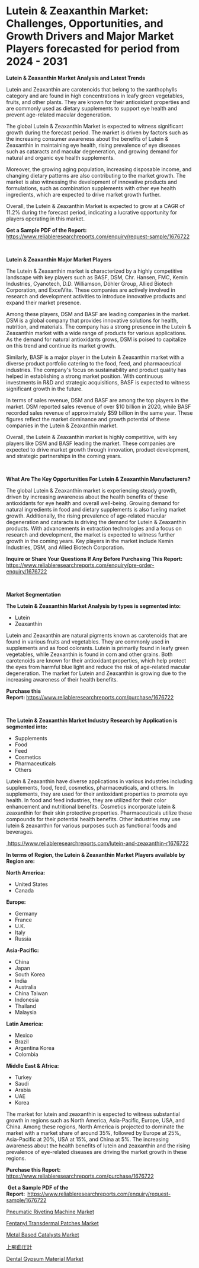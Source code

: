 <p><h1>Lutein & Zeaxanthin Market: Challenges, Opportunities, and Growth Drivers and Major Market Players forecasted for period from 2024 - 2031</h1></p><p><strong>Lutein & Zeaxanthin Market Analysis and Latest Trends</strong></p>
<p><p>Lutein and Zeaxanthin are carotenoids that belong to the xanthophylls category and are found in high concentrations in leafy green vegetables, fruits, and other plants. They are known for their antioxidant properties and are commonly used as dietary supplements to support eye health and prevent age-related macular degeneration.</p><p>The global Lutein & Zeaxanthin Market is expected to witness significant growth during the forecast period. The market is driven by factors such as the increasing consumer awareness about the benefits of Lutein & Zeaxanthin in maintaining eye health, rising prevalence of eye diseases such as cataracts and macular degeneration, and growing demand for natural and organic eye health supplements.</p><p>Moreover, the growing aging population, increasing disposable income, and changing dietary patterns are also contributing to the market growth. The market is also witnessing the development of innovative products and formulations, such as combination supplements with other eye health ingredients, which are expected to drive market growth further.</p><p>Overall, the Lutein & Zeaxanthin Market is expected to grow at a CAGR of 11.2% during the forecast period, indicating a lucrative opportunity for players operating in this market.</p></p>
<p><strong>Get a Sample PDF of the Report:&nbsp;</strong> <a href="https://www.reliableresearchreports.com/enquiry/request-sample/1676722">https://www.reliableresearchreports.com/enquiry/request-sample/1676722</a></p>
<p>&nbsp;</p>
<p><strong>Lutein & Zeaxanthin Major Market Players</strong></p>
<p><p>The Lutein & Zeaxanthin market is characterized by a highly competitive landscape with key players such as BASF, DSM, Chr. Hansen, FMC, Kemin Industries, Cyanotech, D.D. Williamson, Döhler Group, Allied Biotech Corporation, and ExcelVite. These companies are actively involved in research and development activities to introduce innovative products and expand their market presence.</p><p>Among these players, DSM and BASF are leading companies in the market. DSM is a global company that provides innovative solutions for health, nutrition, and materials. The company has a strong presence in the Lutein & Zeaxanthin market with a wide range of products for various applications. As the demand for natural antioxidants grows, DSM is poised to capitalize on this trend and continue its market growth. </p><p>Similarly, BASF is a major player in the Lutein & Zeaxanthin market with a diverse product portfolio catering to the food, feed, and pharmaceutical industries. The company's focus on sustainability and product quality has helped in establishing a strong market position. With continuous investments in R&D and strategic acquisitions, BASF is expected to witness significant growth in the future.</p><p>In terms of sales revenue, DSM and BASF are among the top players in the market. DSM reported sales revenue of over $10 billion in 2020, while BASF recorded sales revenue of approximately $59 billion in the same year. These figures reflect the market dominance and growth potential of these companies in the Lutein & Zeaxanthin market.</p><p>Overall, the Lutein & Zeaxanthin market is highly competitive, with key players like DSM and BASF leading the market. These companies are expected to drive market growth through innovation, product development, and strategic partnerships in the coming years.</p></p>
<p>&nbsp;</p>
<p><strong>What Are The Key Opportunities For Lutein & Zeaxanthin Manufacturers?</strong></p>
<p><p>The global Lutein & Zeaxanthin market is experiencing steady growth, driven by increasing awareness about the health benefits of these antioxidants for eye health and overall well-being. Growing demand for natural ingredients in food and dietary supplements is also fueling market growth. Additionally, the rising prevalence of age-related macular degeneration and cataracts is driving the demand for Lutein & Zeaxanthin products. With advancements in extraction technologies and a focus on research and development, the market is expected to witness further growth in the coming years. Key players in the market include Kemin Industries, DSM, and Allied Biotech Corporation.</p></p>
<p><strong>Inquire or Share Your Questions If Any Before Purchasing This Report:</strong> <a href="https://www.reliableresearchreports.com/enquiry/pre-order-enquiry/1676722">https://www.reliableresearchreports.com/enquiry/pre-order-enquiry/1676722</a></p>
<p>&nbsp;</p>
<p><strong>Market Segmentation</strong></p>
<p><strong>The Lutein & Zeaxanthin Market Analysis by types is segmented into:</strong></p>
<p><ul><li>Lutein</li><li>Zeaxanthin</li></ul></p>
<p><p>Lutein and Zeaxanthin are natural pigments known as carotenoids that are found in various fruits and vegetables. They are commonly used in supplements and as food colorants. Lutein is primarily found in leafy green vegetables, while Zeaxanthin is found in corn and other grains. Both carotenoids are known for their antioxidant properties, which help protect the eyes from harmful blue light and reduce the risk of age-related macular degeneration. The market for Lutein and Zeaxanthin is growing due to the increasing awareness of their health benefits.</p></p>
<p><strong>Purchase this Report:&nbsp;</strong><a href="https://www.reliableresearchreports.com/purchase/1676722">https://www.reliableresearchreports.com/purchase/1676722</a></p>
<p>&nbsp;</p>
<p><strong>The Lutein & Zeaxanthin Market Industry Research by Application is segmented into:</strong></p>
<p><ul><li>Supplements</li><li>Food</li><li>Feed</li><li>Cosmetics</li><li>Pharmaceuticals</li><li>Others</li></ul></p>
<p><p>Lutein & Zeaxanthin have diverse applications in various industries including supplements, food, feed, cosmetics, pharmaceuticals, and others. In supplements, they are used for their antioxidant properties to promote eye health. In food and feed industries, they are utilized for their color enhancement and nutritional benefits. Cosmetics incorporate lutein & zeaxanthin for their skin protective properties. Pharmaceuticals utilize these compounds for their potential health benefits. Other industries may use lutein & zeaxanthin for various purposes such as functional foods and beverages.</p></p>
<p><a href="https://www.reliableresearchreports.com/lutein-and-zeaxanthin-r1676722">&nbsp;https://www.reliableresearchreports.com/lutein-and-zeaxanthin-r1676722</a></p>
<p><strong>In terms of Region, the Lutein & Zeaxanthin Market Players available by Region are:</strong></p>
<p>
    <p> <strong> North America: </strong>
        <ul>
            <li>United States</li>
            <li>Canada</li>
        </ul>
        </p> 
    <p> <strong> Europe: </strong>
        <ul>
            <li>Germany</li>
            <li>France</li>
            <li>U.K.</li>
            <li>Italy</li>
            <li>Russia</li>
        </ul>
        </p> 
    <p> <strong> Asia-Pacific: </strong>
        <ul>
            <li>China</li>
            <li>Japan</li>
            <li>South Korea</li>
            <li>India</li>
            <li>Australia</li>
            <li>China Taiwan</li>
            <li>Indonesia</li>
            <li>Thailand</li>
            <li>Malaysia</li>
        </ul>
        </p> 
    <p> <strong> Latin America: </strong>
        <ul>
            <li>Mexico</li>
            <li>Brazil</li>
            <li>Argentina Korea</li>
            <li>Colombia</li>
        </ul>
        </p> 
    <p> <strong> Middle East & Africa: </strong>
        <ul>
            <li>Turkey</li>
            <li>Saudi</li>
            <li>Arabia</li>
            <li>UAE</li>
            <li>Korea</li>
        </ul>
    </p>
    </p>
<p><p>The market for lutein and zeaxanthin is expected to witness substantial growth in regions such as North America, Asia-Pacific, Europe, USA, and China. Among these regions, North America is projected to dominate the market with a market share of around 35%, followed by Europe at 25%, Asia-Pacific at 20%, USA at 15%, and China at 5%. The increasing awareness about the health benefits of lutein and zeaxanthin and the rising prevalence of eye-related diseases are driving the market growth in these regions.</p></p>
<p><strong>Purchase this Report: </strong><a href="https://www.reliableresearchreports.com/purchase/1676722">https://www.reliableresearchreports.com/purchase/1676722</a></p>
<p>&nbsp;<strong>Get a Sample PDF of the Report:&nbsp;&nbsp;</strong><a href="https://www.reliableresearchreports.com/enquiry/request-sample/1676722">https://www.reliableresearchreports.com/enquiry/request-sample/1676722</a></p>
<p><strong></strong></p>
<p><p><a href="https://www.linkedin.com/pulse/pneumatic-riveting-machine-market-insight-trends-growth-forecasted-pufie">Pneumatic Riveting Machine Market</a></p><p><a href="https://github.com/ruddyyedelwadw/Market-Research-Report-List-2/blob/main/fentanyl-transdermal-patches-market.md">Fentanyl Transdermal Patches Market</a></p><p><a href="https://issuu.com/reportprime-2/docs/metal-based-catalysts-market-size-2030.pptx">Metal Based Catalysts Market</a></p><p><a href="https://github.com/alyle7648/Market-Research-Report-List-1/blob/main/912701158239.md">上腕血圧計</a></p><p><a href="https://www.linkedin.com/pulse/dental-gypsum-materialnbspmarket-focuses-market-share-size-hyexc">Dental Gypsum Material Market</a></p></p>